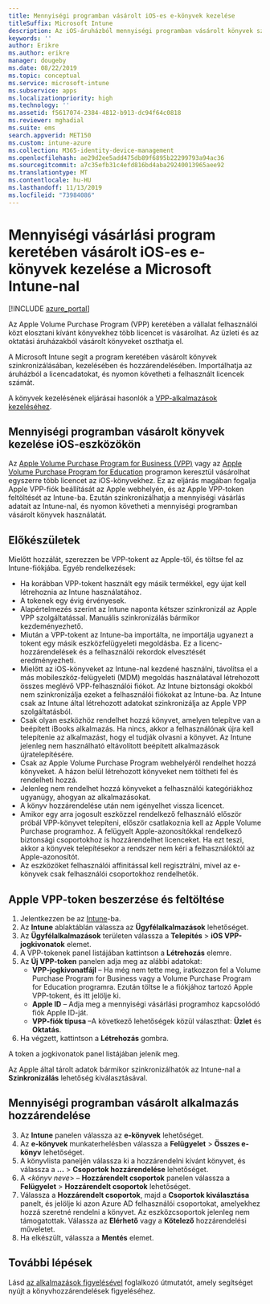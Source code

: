 ```yaml
---
title: Mennyiségi programban vásárolt iOS-es e-könyvek kezelése
titleSuffix: Microsoft Intune
description: Az iOS-áruházból mennyiségi programban vásárolt könyvek szinkronizálása az Intune-nal, majd használatuk felügyelete és nyomon követése.
keywords: ''
author: Erikre
ms.author: erikre
manager: dougeby
ms.date: 08/22/2019
ms.topic: conceptual
ms.service: microsoft-intune
ms.subservice: apps
ms.localizationpriority: high
ms.technology: ''
ms.assetid: f5617074-2384-4812-b913-dc94f64c0818
ms.reviewer: mghadial
ms.suite: ems
search.appverid: MET150
ms.custom: intune-azure
ms.collection: M365-identity-device-management
ms.openlocfilehash: ae29d2ee5add475db89f6895b22299793a94ac36
ms.sourcegitcommit: a7c35efb31c4efd816bd4aba29240013965aee92
ms.translationtype: MT
ms.contentlocale: hu-HU
ms.lasthandoff: 11/13/2019
ms.locfileid: "73984086"
---
```

# <a name="how-to-manage-ios-ebooks-you-purchased-through-a-volume-purchase-program-with-microsoft-intune"></a>Mennyiségi vásárlási program keretében vásárolt iOS-es e-könyvek kezelése a Microsoft Intune-nal


[!INCLUDE [azure_portal](../includes/azure_portal.md)]

Az Apple Volume Purchase Program (VPP) keretében a vállalat felhasználói közt elosztani kívánt könyvekhez több licencet is vásárolhat. Az üzleti és az oktatási áruházakból vásárolt könyveket oszthatja el.

A Microsoft Intune segít a program keretében vásárolt könyvek szinkronizálásában, kezelésében és hozzárendelésében. Importálhatja az áruházból a licencadatokat, és nyomon követheti a felhasznált licencek számát.

A könyvek kezelésének eljárásai hasonlók a [VPP-alkalmazások kezeléséhez](../vpp-apps-ios.md).

## <a name="manage-volume-purchased-books-for-ios-devices"></a>Mennyiségi programban vásárolt könyvek kezelése iOS-eszközökön
Az [Apple Volume Purchase Program for Business (VPP)](https://www.apple.com/business/vpp/) vagy az [Apple Volume Purchase Program for Education](https://volume.itunes.apple.com/us/store) programon keresztül vásárolhat egyszerre több licencet az iOS-könyvekhez. Ez az eljárás magában fogalja Apple VPP-fiók beállítását az Apple webhelyén, és az Apple VPP-token feltöltését az Intune-ba.  Ezután szinkronizálhatja a mennyiségi vásárlás adatait az Intune-nal, és nyomon követheti a mennyiségi programban vásárolt könyvek használatát.

## <a name="before-you-start"></a>Előkészületek
Mielőtt hozzálát, szerezzen be VPP-tokent az Apple-től, és töltse fel az Intune-fiókjába. Egyéb rendelkezések:

* Ha korábban VPP-tokent használt egy másik termékkel, egy újat kell létrehoznia az Intune használatához.
* A tokenek egy évig érvényesek.
* Alapértelmezés szerint az Intune naponta kétszer szinkronizál az Apple VPP szolgáltatással. Manuális szinkronizálás bármikor kezdeményezhető.
* Miután a VPP-tokent az Intune-ba importálta, ne importálja ugyanezt a tokent egy másik eszközfelügyeleti megoldásba. Ez a licenc-hozzárendelések és a felhasználói rekordok elvesztését eredményezheti.
* Mielőtt az iOS-könyveket az Intune-nal kezdené használni, távolítsa el a más mobileszköz-felügyeleti (MDM) megoldás használatával létrehozott összes meglévő VPP-felhasználói fiókot. Az Intune biztonsági okokból nem szinkronizálja ezeket a felhasználói fiókokat az Intune-ba. Az Intune csak az Intune által létrehozott adatokat szinkronizálja az Apple VPP szolgáltatásból.
* Csak olyan eszközhöz rendelhet hozzá könyvet, amelyen telepítve van a beépített iBooks alkalmazás. Ha nincs, akkor a felhasználónak újra kell telepítenie az alkalmazást, hogy el tudják olvasni a könyvet. Az Intune jelenleg nem használható eltávolított beépített alkalmazások újratelepítésére.
* Csak az Apple Volume Purchase Program webhelyéről rendelhet hozzá könyveket. A házon belül létrehozott könyveket nem töltheti fel és rendelheti hozzá.
* Jelenleg nem rendelhet hozzá könyveket a felhasználói kategóriákhoz ugyanúgy, ahogyan az alkalmazásokat.
* A könyv hozzárendelése után nem igényelhet vissza licencet.
* Amikor egy arra jogosult eszközzel rendelkező felhasználó először próbál VPP-könyvet telepíteni, először csatlakoznia kell az Apple Volume Purchase programhoz. A felügyelt Apple-azonosítókkal rendelkező biztonsági csoportokhoz is hozzárendelhet licenceket. Ha ezt teszi, akkor a könyvek telepítésekor a rendszer nem kéri a felhasználóktól az Apple-azonosítót.
* Az eszközöket felhasználói affinitással kell regisztrálni, mivel az e-könyvek csak felhasználói csoportokhoz rendelhetők.   


## <a name="to-get-and-upload-an-apple-vpp-token"></a>Apple VPP-token beszerzése és feltöltése

1. Jelentkezzen be az [Intune](https://go.microsoft.com/fwlink/?linkid=2090973)-ba.
3. Az **Intune** ablaktáblán válassza az **Ügyfélalkalmazások** lehetőséget.
1. Az **Ügyfélalkalmazások** területen válassza a **Telepítés** > **iOS VPP-jogkivonatok** elemet.
2. A VPP-tokenek panel listájában kattintson a **Létrehozás** elemre.
3. Az **Új VPP-token** panelen adja meg az alábbi adatokat:
    - **VPP-jogkivonatfájl** – Ha még nem tette meg, iratkozzon fel a Volume Purchase Program for Business vagy a Volume Purchase Program for Education programra. Ezután töltse le a fiókjához tartozó Apple VPP-tokent, és itt jelölje ki.
    - **Apple ID** – Adja meg a mennyiségi vásárlási programhoz kapcsolódó fiók Apple ID-ját.
    - **VPP-fiók típusa** –A következő lehetőségek közül választhat: **Üzlet** és **Oktatás**.
4. Ha végzett, kattintson a **Létrehozás** gombra.

A token a jogkivonatok panel listájában jelenik meg.


Az Apple által tárolt adatok bármikor szinkronizálhatók az Intune-nal a **Szinkronizálás** lehetőség kiválasztásával.

## <a name="to-assign-a-volume-purchased-app"></a>Mennyiségi programban vásárolt alkalmazás hozzárendelése

3. Az **Intune** panelen válassza az **e-könyvek** lehetőséget.
1. Az **e-könyvek** munkaterhelésben válassza a **Felügyelet** > **Összes e-könyv** lehetőséget.
2. A könyvlista paneljén válassza ki a hozzárendelni kívánt könyvet, és válassza a **...** > **Csoportok hozzárendelése** lehetőséget.
3. A <*könyv neve*> – **Hozzárendelt csoportok** panelen válassza a **Felügyelet** > **Hozzárendelt csoportok** lehetőséget.
4. Válassza a **Hozzárendelt csoportok**, majd a **Csoportok kiválasztása** panelt, és jelölje ki azon Azure AD felhasználói csoportokat, amelyekhez hozzá szeretné rendelni a könyvet. Az eszközcsoportok jelenleg nem támogatottak.
Válassza az **Elérhető** vagy a **Kötelező** hozzárendelési műveletet. 
5. Ha elkészült, válassza a **Mentés** elemet.

## <a name="next-steps"></a>További lépések

Lásd [az alkalmazások figyelésével](apps-monitor.md) foglalkozó útmutatót, amely segítséget nyújt a könyvhozzárendelések figyeléséhez.






